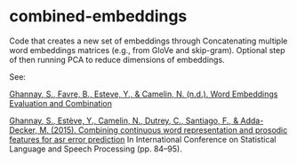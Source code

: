 # combined-embeddings
Code that creates a new set of embeddings through Concatenating multiple word embeddings matrices (e.g., from GloVe and skip-gram). Optional step of then running PCA to reduce dimensions of embeddings.



See:

[Ghannay, S., Favre, B., Esteve, Y., & Camelin, N. (n.d.). Word Embeddings Evaluation and Combination](https://pdfs.semanticscholar.org/343d/39534682bb7b2eec14f573360877eb80cd59.pdf)

[Ghannay, S., Estève, 
Y., Camelin, N., Dutrey, C., Santiago, F., & Adda-Decker, M. (2015). Combining continuous word representation and prosodic features for asr error prediction](https://scholar.google.co.uk/scholar?hl=en&as_sdt=0%2C5&q=Combining+continous+word+representation+and+prosodic+features+for+asr+error+prediction.&btnG=) In International Conference on Statistical Language and Speech Processing (pp. 84–95). 
